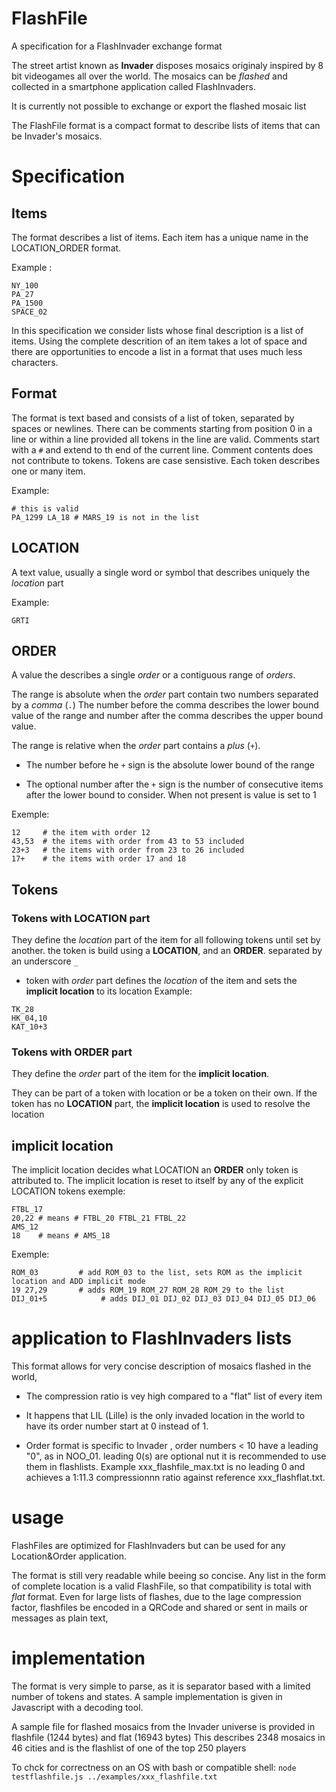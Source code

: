 # FlashFile
A specification for a FlashInvader exchange format


The street artist known as **Invader** disposes mosaics originaly inspired by 8 bit videogames all over the world.
The mosaics can be *flashed* and collected in a smartphone application called FlashInvaders.

It is currently not possible to exchange or export the flashed mosaic list

The FlashFile format is a compact format to describe lists of items that can be Invader's mosaics.



# Specification

## Items
The format describes a list of items.
Each item has a unique name in the LOCATION_ORDER format.

Example : 
```
NY_100
PA_27
PA_1500
SPACE_02
```

In this specification we consider lists whose final description is a list of items.
Using the complete descrition of an item takes a lot of space and there are opportunities to encode a list in a format that uses much less characters.

## Format 
The format is text based and consists of a list of token, separated by spaces or newlines.
There can be comments starting from position 0 in a line or within a line provided all tokens in the line are valid.
Comments start with a ```#```  and extend to th end of the current line. Comment contents does not contribute to tokens.
Tokens are case sensistive.
Each token describes one or many item.

Example:
```
# this is valid
PA_1299 LA_18 # MARS_19 is not in the list
```

## LOCATION
A text value, usually a single word or symbol that describes uniquely the *location* part

Example: 
```
GRTI
```

## ORDER
A value the describes a single *order* or a contiguous range of *orders*.

The range is absolute when the *order* part contain two numbers separated by a *comma* (```.```)
    The number before the comma describes the lower bound value of the range and number after the comma describes the upper bound value.

The range is relative when the *order* part contains a *plus* (```+```).
 
   - The number before he ```+``` sign is the absolute lower bound of the range
       
   - The optional number after the ```+``` sign is the number of consecutive items after the lower bound to consider.
         When not present is value is set to 1 
         
 Exemple:
 ```
12     # the item with order 12
43,53  # the items with order from 43 to 53 included
23+3   # the items with order from 23 to 26 included
17+    # the items with order 17 and 18
```

## Tokens
### Tokens with **LOCATION** part
They define the *location* part of the item for all following tokens until set by another.
the token is build using a **LOCATION**, and an **ORDER**. separated by an underscore ```_```

  - token with *order* part
    defines the *location* of the item and sets the **implicit location** to its location
Example:
```
TK_28 
HK_04,10 
KAT_10+3
```

### Tokens with **ORDER** part
They define the *order* part of the item for the **implicit location**.

They can be part of a token with location or be a token on their own.
If the token has no **LOCATION** part, the **implicit location** is used to resolve
the location

## implicit location
The implicit location decides what LOCATION an **ORDER** only token is attributed to.
The implicit location is reset to itself by any of the explicit LOCATION tokens 
exemple:
```
FTBL_17
20,22 # means # FTBL_20 FTBL_21 FTBL_22
AMS_12
18    # means # AMS_18
```

Exemple:
```
ROM_03         # add ROM_03 to the list, sets ROM as the implicit location and ADD implicit mode
19 27,29       # adds ROM_19 ROM_27 ROM_28 ROM_29 to the list
DIJ_01+5            # adds DIJ_01 DIJ_02 DIJ_03 DIJ_04 DIJ_05 DIJ_06
````

# application to FlashInvaders lists

This format allows for very concise description of mosaics flashed in the world, 

- The compression ratio is vey high compared to a "flat" list of every item

- It happens that LIL (Lille) is the only invaded location in the world to have its order number start at 0 instead of 1. 

- Order format is specific to Invader , order numbers < 10 have a  leading "0", as in NOO_01. leading 0(s) are optional nut it is recommended to use them in flashlists.
Example xxx_flashfile_max.txt is no leading 0 and achieves a 1:11.3 compressionnn ratio against reference xxx_flashflat.txt.


# usage
FlashFiles are optimized for FlashInvaders but can be used for any Location&Order application.

The format is still very readable while beeing so concise.
Any list in the form of complete location is a valid FlashFile, so that compatibility
is total with *flat* format.
Even for large lists of flashes, due to the lage compression factor, flashfiles
be encoded in a QRCode and shared or sent in mails or messages as plain text,

# implementation

The format is very simple to parse, as it is separator based with a limited number of tokens and states.
A sample implementation is given in Javascript with a decoding tool.


A sample file for flashed mosaics from the Invader universe is provided in flashfile (1244 bytes)
and flat (16943 bytes)
This describes 2348  mosaics in 46 cities and is the flashlist of one of the top 250 players

To chck for correctness on an OS with bash or compatible shell:
```node testflashfile.js ../examples/xxx_flashfile.txt```



